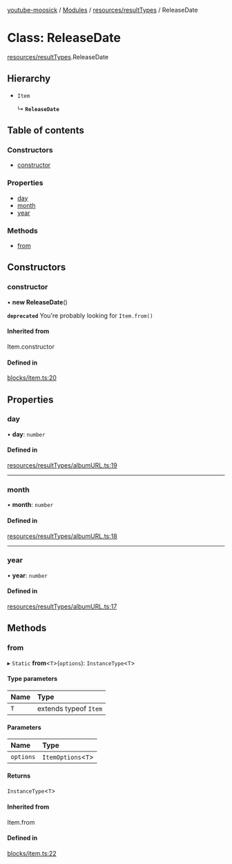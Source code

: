 [youtube-moosick](../README.md) / [Modules](../modules.md) / [resources/resultTypes](../modules/resources_resultTypes.md) / ReleaseDate

# Class: ReleaseDate

[resources/resultTypes](../modules/resources_resultTypes.md).ReleaseDate

## Hierarchy

- `Item`

  ↳ **`ReleaseDate`**

## Table of contents

### Constructors

- [constructor](resources_resultTypes.ReleaseDate.md#constructor)

### Properties

- [day](resources_resultTypes.ReleaseDate.md#day)
- [month](resources_resultTypes.ReleaseDate.md#month)
- [year](resources_resultTypes.ReleaseDate.md#year)

### Methods

- [from](resources_resultTypes.ReleaseDate.md#from)

## Constructors

### constructor

• **new ReleaseDate**()

**`deprecated`** You're probably looking for `Item.from()`

#### Inherited from

Item.constructor

#### Defined in

[blocks/item.ts:20](https://github.com/EvasiveXkiller/youtube-moosick/blob/0c15625/src/blocks/item.ts#L20)

## Properties

### day

• **day**: `number`

#### Defined in

[resources/resultTypes/albumURL.ts:19](https://github.com/EvasiveXkiller/youtube-moosick/blob/0c15625/src/resources/resultTypes/albumURL.ts#L19)

___

### month

• **month**: `number`

#### Defined in

[resources/resultTypes/albumURL.ts:18](https://github.com/EvasiveXkiller/youtube-moosick/blob/0c15625/src/resources/resultTypes/albumURL.ts#L18)

___

### year

• **year**: `number`

#### Defined in

[resources/resultTypes/albumURL.ts:17](https://github.com/EvasiveXkiller/youtube-moosick/blob/0c15625/src/resources/resultTypes/albumURL.ts#L17)

## Methods

### from

▸ `Static` **from**<`T`\>(`options`): `InstanceType`<`T`\>

#### Type parameters

| Name | Type |
| :------ | :------ |
| `T` | extends typeof `Item` |

#### Parameters

| Name | Type |
| :------ | :------ |
| `options` | `ItemOptions`<`T`\> |

#### Returns

`InstanceType`<`T`\>

#### Inherited from

Item.from

#### Defined in

[blocks/item.ts:22](https://github.com/EvasiveXkiller/youtube-moosick/blob/0c15625/src/blocks/item.ts#L22)
